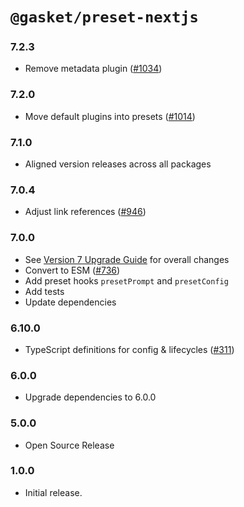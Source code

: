 # `@gasket/preset-nextjs`

### 7.2.3

- Remove metadata plugin ([#1034])

### 7.2.0

- Move default plugins into presets ([#1014])

### 7.1.0

- Aligned version releases across all packages

### 7.0.4

- Adjust link references ([#946])

### 7.0.0

- See [Version 7 Upgrade Guide] for overall changes
- Convert to ESM ([#736])
- Add preset hooks `presetPrompt` and `presetConfig`
- Add tests
- Update dependencies

### 6.10.0

- TypeScript definitions for config & lifecycles ([#311])

### 6.0.0

- Upgrade dependencies to 6.0.0

### 5.0.0

- Open Source Release

### 1.0.0

- Initial release.


[Version 7 Upgrade Guide]: /docs/upgrade-to-7.md
[#311]: https://github.com/godaddy/gasket/pull/311
[#736]: https://github.com/godaddy/gasket/pull/736
[#762]: https://github.com/godaddy/gasket/pull/762
[#946]: https://github.com/godaddy/gasket/pull/946
[#1014]: https://github.com/godaddy/gasket/pull/1014
[#1034]: https://github.com/godaddy/gasket/pull/1034

